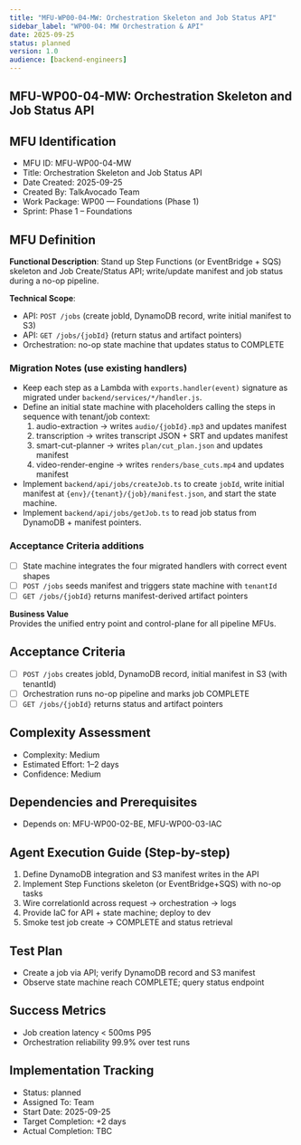 ```yaml
---
title: "MFU-WP00-04-MW: Orchestration Skeleton and Job Status API"
sidebar_label: "WP00-04: MW Orchestration & API"
date: 2025-09-25
status: planned
version: 1.0
audience: [backend-engineers]
---
```


## MFU-WP00-04-MW: Orchestration Skeleton and Job Status API

## MFU Identification

- MFU ID: MFU-WP00-04-MW
- Title: Orchestration Skeleton and Job Status API
- Date Created: 2025-09-25
- Created By: TalkAvocado Team
- Work Package: WP00 — Foundations (Phase 1)
- Sprint: Phase 1 – Foundations

## MFU Definition

**Functional Description**:
Stand up Step Functions (or EventBridge + SQS) skeleton and Job Create/Status API; write/update manifest and job status during a no-op pipeline.

**Technical Scope**:

- API: `POST /jobs` (create jobId, DynamoDB record, write initial manifest to S3)
- API: `GET /jobs/{jobId}` (return status and artifact pointers)
- Orchestration: no-op state machine that updates status to COMPLETE

### Migration Notes (use existing handlers)

- Keep each step as a Lambda with `exports.handler(event)` signature as migrated under `backend/services/*/handler.js`.
- Define an initial state machine with placeholders calling the steps in sequence with tenant/job context:
  1) audio-extraction → writes `audio/{jobId}.mp3` and updates manifest
  2) transcription → writes transcript JSON + SRT and updates manifest
  3) smart-cut-planner → writes `plan/cut_plan.json` and updates manifest
  4) video-render-engine → writes `renders/base_cuts.mp4` and updates manifest
- Implement `backend/api/jobs/createJob.ts` to create `jobId`, write initial manifest at `{env}/{tenant}/{job}/manifest.json`, and start the state machine.
- Implement `backend/api/jobs/getJob.ts` to read job status from DynamoDB + manifest pointers.

### Acceptance Criteria additions

- [ ] State machine integrates the four migrated handlers with correct event shapes
- [ ] `POST /jobs` seeds manifest and triggers state machine with `tenantId`
- [ ] `GET /jobs/{jobId}` returns manifest-derived artifact pointers

**Business Value**  
Provides the unified entry point and control-plane for all pipeline MFUs.

## Acceptance Criteria

- [ ] `POST /jobs` creates jobId, DynamoDB record, initial manifest in S3 (with tenantId)
- [ ] Orchestration runs no-op pipeline and marks job COMPLETE
- [ ] `GET /jobs/{jobId}` returns status and artifact pointers

## Complexity Assessment

- Complexity: Medium
- Estimated Effort: 1–2 days
- Confidence: Medium

## Dependencies and Prerequisites

- Depends on: MFU-WP00-02-BE, MFU-WP00-03-IAC

## Agent Execution Guide (Step-by-step)

1) Define DynamoDB integration and S3 manifest writes in the API
2) Implement Step Functions skeleton (or EventBridge+SQS) with no-op tasks
3) Wire correlationId across request → orchestration → logs
4) Provide IaC for API + state machine; deploy to dev
5) Smoke test job create → COMPLETE and status retrieval

## Test Plan

- Create a job via API; verify DynamoDB record and S3 manifest
- Observe state machine reach COMPLETE; query status endpoint

## Success Metrics

- Job creation latency < 500ms P95
- Orchestration reliability 99.9% over test runs

## Implementation Tracking

- Status: planned
- Assigned To: Team
- Start Date: 2025-09-25
- Target Completion: +2 days
- Actual Completion: TBC
